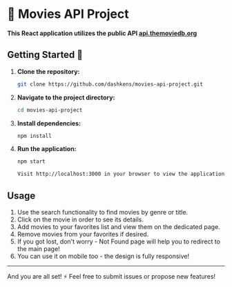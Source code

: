 # 🎥 Movies API Project

**This React application utilizes the public API [api.themoviedb.org](https://api.themoviedb.org)**

## Getting Started 🚀 

1. **Clone the repository:**
   ```bash
   git clone https://github.com/dashkens/movies-api-project.git

2. **Navigate to the project directory:**
   ```bash
   cd movies-api-project

3. **Install dependencies:**
   ```bash
   npm install

4. **Run the application:**
   ```bash
   npm start

   Visit http://localhost:3000 in your browser to view the application. You can set up any port of your liking to run the application!

## Usage 
1. Use the search functionality to find movies by genre or title.
2. Click on the movie in order to see its details.
3. Add movies to your favorites list and view them on the dedicated page.
4. Remove movies from your favorites if desired.
5. If you got lost, don't worry - Not Found page will help you to redirect to the main page!
6. You can use it on mobile too - the design is fully responsive!
---
And you are all set! ⚡ Feel free to submit issues or propose new features!
